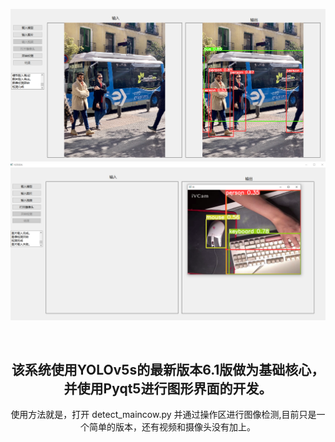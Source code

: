 <div align="center">
<p>
   
   <img width="850" src="https://github.com/Deoncn/yolo_pyqt5/blob/master/many/img/image1.png">
   <img width="850" src="https://github.com/Deoncn/yolo_pyqt5/blob/master/many/img/image2.png">
</p>
<br>
<h2>
该系统使用YOLOv5s的最新版本6.1版做为基础核心，并使用Pyqt5进行图形界面的开发。
</h2>
<p>
使用方法就是，打开 detect_maincow.py 并通过操作区进行图像检测,目前只是一个简单的版本，还有视频和摄像头没有加上。
</p>
</div>
